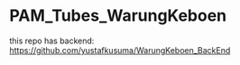 # PAM_Tubes_WarungKeboen

this repo has backend: https://github.com/yustafkusuma/WarungKeboen_BackEnd
